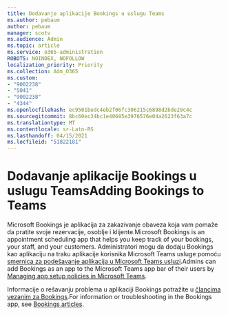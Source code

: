 ```yaml
---
title: Dodavanje aplikacije Bookings u uslugu Teams
ms.author: pebaum
author: pebaum
manager: scotv
ms.audience: Admin
ms.topic: article
ms.service: o365-administration
ROBOTS: NOINDEX, NOFOLLOW
localization_priority: Priority
ms.collection: Adm_O365
ms.custom:
- "9002238"
- "5041"
- "9002238"
- "4344"
ms.openlocfilehash: ec9501bedc4eb2f06fc306215c6898d2bde29c4c
ms.sourcegitcommit: 8bc60ec34bc1e40685e3976576e04a2623f63a7c
ms.translationtype: MT
ms.contentlocale: sr-Latn-RS
ms.lasthandoff: 04/15/2021
ms.locfileid: "51822181"
---
```

# <a name="adding-bookings-to-teams"></a><span data-ttu-id="f33e0-102">Dodavanje aplikacije Bookings u uslugu Teams</span><span class="sxs-lookup"><span data-stu-id="f33e0-102">Adding Bookings to Teams</span></span>

<span data-ttu-id="f33e0-103">Microsoft Bookings je aplikacija za zakazivanje obaveza koja vam pomaže da pratite svoje rezervacije, osoblje i klijente.</span><span class="sxs-lookup"><span data-stu-id="f33e0-103">Microsoft Bookings is an appointment scheduling app that helps you keep track of your bookings, your staff, and your customers.</span></span> <span data-ttu-id="f33e0-104">Administratori mogu da dodaju Bookings kao aplikaciju na traku aplikacije korisnika Microsoft Teams usluge pomoću [smernica za podešavanje aplikacija u Microsoft Teams usluzi](https://docs.microsoft.com/microsoftteams/teams-app-setup-policies).</span><span class="sxs-lookup"><span data-stu-id="f33e0-104">Admins can add Bookings as an app to the Microsoft Teams app bar of their users by [Managing app setup policies in Microsoft Teams](https://docs.microsoft.com/microsoftteams/teams-app-setup-policies).</span></span>

<span data-ttu-id="f33e0-105">Informacije o rešavanju problema u aplikaciji Bookings potražite u [člancima vezanim za Bookings](https://docs.microsoft.com/microsoft-365/bookings/bookings-faq).</span><span class="sxs-lookup"><span data-stu-id="f33e0-105">For information or troubleshooting in the Bookings app, see [Bookings articles](https://docs.microsoft.com/microsoft-365/bookings/bookings-faq).</span></span>
